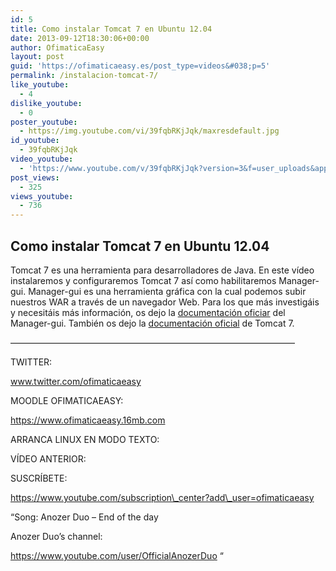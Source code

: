 ```yaml
---
id: 5
title: Como instalar Tomcat 7 en Ubuntu 12.04
date: 2013-09-12T18:30:06+00:00
author: OfimaticaEasy
layout: post
guid: 'https://ofimaticaeasy.es/post_type=videos&#038;p=5'
permalink: /instalacion-tomcat-7/
like_youtube:
  - 4
dislike_youtube:
  - 0
poster_youtube:
  - https://img.youtube.com/vi/39fqbRKjJqk/maxresdefault.jpg
id_youtube:
  - 39fqbRKjJqk
video_youtube:
  - 'https://www.youtube.com/v/39fqbRKjJqk?version=3&f=user_uploads&app=youtube_gdata'
post_views:
  - 325
views_youtube:
  - 736
---
```

## Como instalar Tomcat 7 en Ubuntu 12.04

Tomcat 7 es una herramienta para desarrolladores de Java. En este vídeo instalaremos y configuraremos Tomcat 7 así como habilitaremos Manager-gui. Manager-gui es una herramienta gráfica con la cual podemos subir nuestros WAR a través de un navegador Web. Para los que más investigáis y necesitáis más información, os dejo la <a title="Documentación Oficial Manager-gui" href="https://tomcat.apache.org/tomcat-7.0-doc/manager-howto.html" target="_blank">documentación oficiar</a> del Manager-gui. También os dejo la <a title="Documentación Oficial Tomcat 7" href="https://tomcat.apache.org/tomcat-7.0-doc/index.html" target="_blank">documentación oficial</a> de Tomcat 7.

&#8212;&#8212;&#8212;&#8212;&#8212;&#8212;&#8212;&#8212;&#8212;&#8212;&#8212;&#8212;&#8212;&#8212;&#8212;&#8212;&#8212;&#8212;&#8212;&#8212;&#8212;&#8212;&#8212;&#8212;&#8212;&#8212;&#8212;&#8212;&#8212;&#8212;&#8212;&#8212;&#8211;

TWITTER:
  
www.twitter.com/ofimaticaeasy

MOODLE OFIMATICAEASY:

https://www.ofimaticaeasy.16mb.com

ARRANCA LINUX EN MODO TEXTO:



VÍDEO ANTERIOR:



SUSCRÍBETE:

https://www.youtube.com/subscription\_center?add\_user=ofimaticaeasy

&#8220;Song: Anozer Duo &#8211; End of the day
  
Anozer Duo&#8217;s channel:
  
https://www.youtube.com/user/OfficialAnozerDuo &#8220;